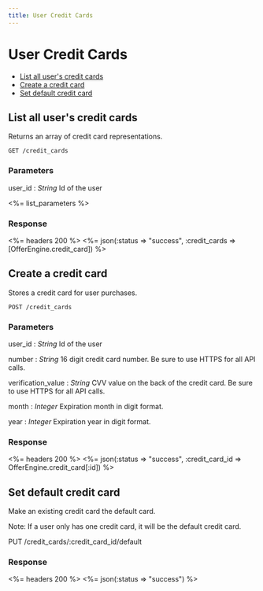 ```yaml
---
title: User Credit Cards
---
```


# User Credit Cards

* [List all user's credit cards](/v1/users/credit_cards/#list-all-users-credit-cards)
* [Create a credit card](/v1/users/credit_cards/#create-a-credit-card)
* [Set default credit card](/v1/users/credit_cards/#set-default-credit-card)

## List all user's credit cards
Returns an array of credit card representations.

    GET /credit_cards

### Parameters

user_id
: _String_ Id of the user

<%= list_parameters %>

### Response

<%= headers 200 %>
<%= json(:status => "success", :credit_cards => [OfferEngine.credit_card]) %>

## Create a credit card
Stores a credit card for user purchases.

    POST /credit_cards

### Parameters

user_id
: _String_ Id of the user

number
: _String_ 16 digit credit card number.  Be sure to use HTTPS for all API calls.

verification_value
: _String_ CVV value on the back of the credit card.  Be sure to use HTTPS for all API calls.

month
: _Integer_ Expiration month in digit format.

year
: _Integer_ Expiration year in digit format.

### Response

<%= headers 200 %>
<%= json(:status => "success", :credit_card_id => OfferEngine.credit_card[:id]) %>

## Set default credit card
Make an existing credit card the default card.

Note: If a user only has one credit card, it will be the default credit card.

   PUT /credit_cards/:credit_card_id/default

### Response

<%= headers 200 %>
<%= json(:status => "success") %>
